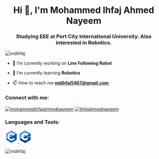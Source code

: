 <h1 align="center">Hi 👋, I'm Mohammed Ihfaj Ahmed Nayeem</h1>
<h3 align="center">Studying EEE at Port City International University. Also interested in Robotics.</h3>

<p align="left"> <img src="https://komarev.com/ghpvc/?username=mdihfaj&label=Profile%20views&color=0e75b6&style=flat" alt="mdihfaj" /> </p>

- 🔭 I’m currently working on **Line Following Robot**

- 🌱 I’m currently learning **Robotics**

- 📫 How to reach me **mdihfaj5467@gmail.com**

<h3 align="left">Connect with me:</h3>
<p align="left">
<a href="https://www.linkedin.com/in/mohammed-ihfaj-ahmed-nayeem-bbb6bb303/" target="blank"><img align="center" src="https://raw.githubusercontent.com/rahuldkjain/github-profile-readme-generator/master/src/images/icons/Social/linked-in-alt.svg" alt="mohammedihfajahmednayeem" height="30" width="40" /></a>
<a href="https://www.facebook.com/ihfajahmed.nayeem.1?mibextid=ZbWKwL" target="blank"><img align="center" src="https://raw.githubusercontent.com/rahuldkjain/github-profile-readme-generator/master/src/images/icons/Social/facebook.svg" alt="ihfajahmednayeem" height="30" width="40" /></a>
</p>

<h3 align="left">Languages and Tools:</h3>
<p align="left"> <a href="https://www.cprogramming.com/" target="_blank" rel="noreferrer"> <img src="https://raw.githubusercontent.com/devicons/devicon/master/icons/c/c-original.svg" alt="c" width="40" height="40"/> </a> <a href="https://www.w3schools.com/cpp/" target="_blank" rel="noreferrer"> <img src="https://raw.githubusercontent.com/devicons/devicon/master/icons/cplusplus/cplusplus-original.svg" alt="cplusplus" width="40" height="40"/> </a> </p>

<p><img align="center" src="https://github-readme-stats.vercel.app/api/top-langs?username=mdihfaj&show_icons=true&locale=en&layout=compact" alt="mdihfaj" /></p>
